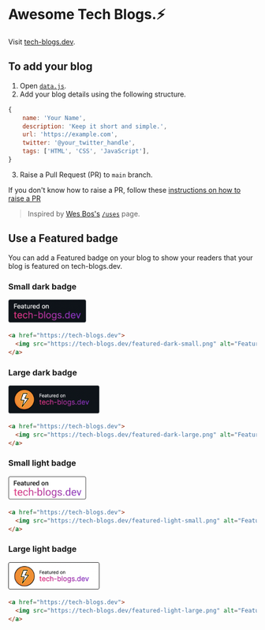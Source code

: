 # Awesome Tech Blogs.⚡

Visit [tech-blogs.dev](https://tech-blogs.dev/).

## To add your blog

1. Open [`data.js`](./data.js).
2. Add your blog details using the following structure.
```javascript
{
    name: 'Your Name',
    description: 'Keep it short and simple.',
    url: 'https://example.com',
    twitter: '@your_twitter_handle',
    tags: ['HTML', 'CSS', 'JavaScript'],
}
```
3. Raise a Pull Request (PR) to `main` branch.

If you don't know how to raise a PR, follow these [instructions on how to raise a PR](
https://markodenic.com/make-your-first-open-source-contribution/)

> Inspired by [Wes Bos's](https://wesbos.com/) [`/uses`](https://uses.tech/) page.

## Use a Featured badge

You can add a Featured badge on your blog to show your readers that your blog is featured on tech-blogs.dev.

### Small dark badge  

<img src="./static/featured-dark-small.png" alt="Small dark featured badge" width="158">

```html
<a href="https://tech-blogs.dev">
  <img src="https://tech-blogs.dev/featured-dark-small.png" alt="Featured on tech-blogs.dev badge" width="158" height="47" /> 
</a>
```

### Large dark badge

<img src="./static/featured-dark-large.png" alt="Large dark featured badge" width="185">

```html
<a href="https://tech-blogs.dev">
  <img src="https://tech-blogs.dev/featured-dark-large.png" alt="Featured on tech-blogs.dev badge" width="185" height="57"/>
</a>
```

### Small light badge

<img src="./static/featured-light-small.png" alt="Large light featured badge" width="158">

```html
<a href="https://tech-blogs.dev">
  <img src="https://tech-blogs.dev/featured-light-small.png" alt="Featured on tech-blogs.dev badge" width="158" height="47"/>
</a>
```

### Large light badge

<img src="./static/featured-light-large.png" alt="Small light featured badge" width="185">

```html
<a href="https://tech-blogs.dev">
  <img src="https://tech-blogs.dev/featured-light-large.png" alt="Featured on tech-blogs.dev badge" width="185" height="57"/>
</a>
```
